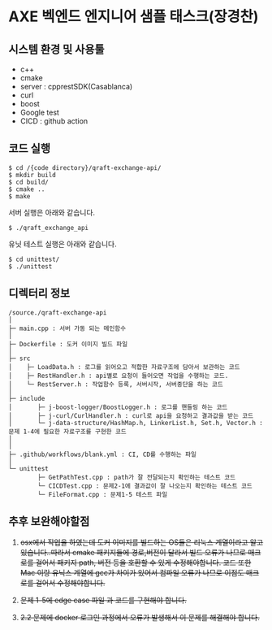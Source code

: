 # AXE 벡엔드 엔지니어 샘플 태스크(장경찬)



## 시스템 환경 및 사용툴

- c++
- cmake
- server : cpprestSDK(Casablanca) 
- curl
- boost
- Google test
- CICD : github action 



## 코드 실행



```shell
$ cd /{code directory}/qraft-exchange-api/
$ mkdir build
$ cd build/
$ cmake ..
$ make 
```

서버 실행은 아래와 같습니다.

```shell
$ ./qraft_exchange_api
```

유닛 테스트 실행은 아래와 같습니다.

```shell
$ cd unittest/
$ ./unittest
```



## 디렉터리 정보

```shell
/source./qraft-exchange-api
│ 
├─ main.cpp : 서버 가동 되는 메인함수
│
├─ Dockerfile : 도커 이미지 빌드 파일
│
├─ src
│    ├─ LoadData.h : 로그를 읽어오고 적합한 자료구조에 담아서 보관하는 코드
│    ├─ RestHandler.h : api별로 요청이 들어오면 작업을 수행하는 코드.     
│    └─ RestServer.h : 작업함수 등록, 서버시작, 서버중단을 하는 코드
│     
├─ include
│       ├─ j-boost-logger/BoostLogger.h : 로그를 핸들링 하는 코드
│       ├─ j-curl/CurlHandler.h : curl로 api을 요청하고 결과값을 받는 코드
│       └─ j-data-structure/HashMap.h, LinkerList.h, Set.h, Vector.h : 문제 1-4에 필요한 자료구조를 구현한 코드 
│
│
├─ .github/workflows/blank.yml : CI, CD를 수행하는 파일
│
└─ unittest
        ├─ GetPathTest.cpp : path가 잘 전달되는지 확인하는 테스트 코드
        └─ CICDTest.cpp : 문제2-1에 결과값이 잘 나오는지 확인하는 테스트 코드
        └─ FileFormat.cpp : 문제1-5 테스트 파일
```



## 추후 보완해야할점

1. ~~osx에서 작업을 하였는데 도커 이미지를 빌드하는 OS들은 리눅스 계열이라고 알고있습니다..따라서 cmake 패키지들에 경로,버전이 달라서 빌드 오류가 나므로 매크로를 걸어서 패키지 path, 버전 등을 호환할 수 있게 수정해야합니다. 코드 또한 Mac 이랑 유닉스 계열에 gcc가 차이가 있어서 컴파일 오류가 나므로 이점도 매크로를 걸어서 수정해야합니다.~~  

   
   
2. ~~문제 1-5에 edge case 파일 과 코드를 구현해야 합니다.~~



3. ~~2.2 문제에 docker 로그인 과정에서 오류가 발생해서 이 문제를 해결해야 합니다.~~
